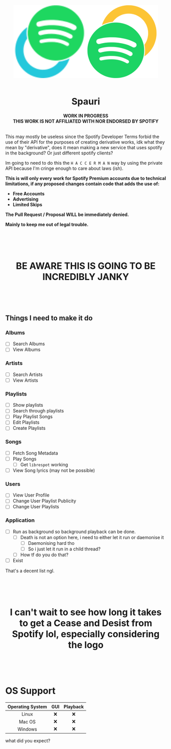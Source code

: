 <div align="center">
	<div style="display: flex; justify-content: center; align-items: center">
		<img src="./src/assets/logo_tao.svg" style="width: min(45%, 300px)" width="300px" alt="Possible Taurify Logo" title="Possible Taurify Logo">
		<img src="./src/assets/logo_wry.svg" style="width: min(45%, 300px)" width="300px" alt="Possible Taurify Logo" title="Possible Taurify Logo">
	</div>
	<br />
	<h1>Spauri</h1>
	<strong>WORK IN PROGRESS</strong>
	<br />
	<strong>THIS WORK IS NOT AFFILIATED WITH NOR ENDORSED BY SPOTIFY</strong>
	<br /><br />
</div>

This may mostly be useless since the Spotify Developer Terms forbid the use of their API for the purposes of creating derivative works, idk what they mean by "derivative", does it mean making a new service that uses spotify in the background? Or just different spotify clients?

Im going to need to do this the `H A C C E R M A N` way by using the private API because I'm cringe enough to care about laws (ish).

**This is will only every work for Spotify Premium accounts due to technical limitations, if any proposed changes contain code that adds the use of:**

- **Free Accounts**
- **Advertising**
- **Limited Skips**

**The Pull Request / Proposal WILL be immediately denied.**

**Mainly to keep me out of legal trouble.**

<div align="center">
	<br /><br /><br />
	<h1>BE AWARE THIS IS GOING TO BE INCREDIBLY JANKY</h1>
	<br /><br /><br />
</div>

## Things I need to make it do

### Albums

-   [ ] Search Albums
-   [ ] View Albums

### Artists

-   [ ] Search Artists
-   [ ] View Artists

### Playlists

-   [ ] Show playlists
-   [ ] Search through playlists
-   [ ] Play Playlist Songs
-   [ ] Edit Playlists
-   [ ] Create Playlists

### Songs

-   [ ] Fetch Song Metadata
-   [ ] Play Songs
    -   [ ] Get `librespot` working
-   [ ] View Song lyrics (may not be possible)

### Users

-   [ ] View User Profile
-   [ ] Change User Playlist Publicity
-   [ ] Change User Playlists

### Application

-   [ ] Run as background so background playback can be done.
    -   [ ] Death is not an option here, i need to either let it run or daemonise it
        -   [ ] Daemonising hard tho
        -   [ ] So i just let it run in a child thread?
    -   [ ] How tf do you do that?
-	[ ] Exist

That's a decent list ngl.

<div align="center">
	<br /><br /><br />
	<h1>I can't wait to see how long it takes to get a Cease and Desist from Spotify lol, especially considering the logo</h1>
	<br /><br /><br />
</div>


# OS Support

<!-- 
❌
✅
 -->

| Operating System | GUI   | Playback |
| :--------------: | :---: | :------: |
| Linux	           |  ❌   |    ❌    |
| Mac OS           |  ❌   |    ❌    |
| Windows          |  ❌   |    ❌    |

what did you expect?
